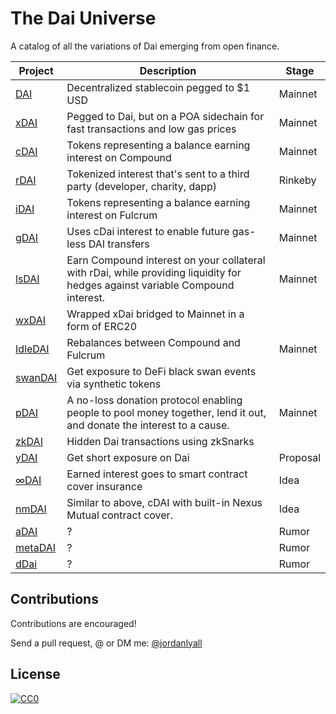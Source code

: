 # The Dai Universe

A catalog of all the variations of Dai emerging from open finance.

| Project  | Description                                                                                                                   | Stage  |
|---------|-------------------------------------------------------------------------------------------------------------------------------|---------|
| [DAI](https://makerdao.com/en/dai/)     | Decentralized stablecoin pegged to $1 USD                                                                                      | Mainnet |
| [xDAI](https://poa.network/xdai)    | Pegged to Dai, but on a POA sidechain for fast transactions and low gas prices                                                | Mainnet |
| [cDAI](https://compound.finance/ctokens)    | Tokens representing a balance earning interest on Compound                                                                    | Mainnet |
| [rDAI](https://redeem.money/)    | Tokenized interest that's sent to a third party (developer, charity, dapp)                                                    |     Rinkeby    |
| [iDAI](https://bzx.network/faq-fulcrum.html)    | Tokens representing a balance earning interest on Fulcrum                                                                     |    Mainnet     |
| [gDAI](https://devpost.com/software/gdai)    | Uses cDai interest to enable future gas-less DAI transfers                                                                    |   Mainnet      |
| [lsDAI](https://devpost.com/software/lsdai)   | Earn Compound interest on your collateral with rDai, while providing liquidity for hedges against variable Compound interest. |    Mainnet     |
| [wxDAI](https://forum.poa.network/t/dappcon-2019-achieving-scalability-on-ethereum-1-0-through-interoperability/3036)   | Wrapped xDai bridged to Mainnet in a form of ERC20                                                                            |         |
| [IdleDAI](https://idle.finance/) | Rebalances between Compound and Fulcrum                                                                                       |    Mainnet     |
| [swanDAI](https://devpost.com/software/swandai) | Get exposure to DeFi black swan events via synthetic tokens                                                                   |         |
| [pDAI](https://zeframlou.github.io/pool-dai/)    | A no-loss donation protocol enabling people to pool money together, lend it out, and donate the interest to a cause.          | Mainnet |
| [zkDAI](https://devpost.com/software/ethsingapore-zk-dai)   | Hidden Dai transactions using zkSnarks                                                                                        |         |
| [yDAI](https://finance.yahoo.com/news/paradigm-research-partner-announces-framework-194901871.html)    | Get short exposure on Dai                                                                                                     |    Proposal     |
| [∞DAI](https://twitter.com/JordanLyall/status/1166805059318894593)    | Earned interest goes to smart contract cover insurance                                                                        | Idea    |
| [nmDAI](https://twitter.com/spengrah/status/1167534465725423616)   | Similar to above, cDAI with built-in  Nexus Mutual contract cover.                                                            | Idea    |
| [aDAI](https://aave.com/)    | ?                                                                                                                             |     Rumor    |
| [metaDAI](https://metamoneymarket.com/) | ?                                                                                                                             |     Rumor    |
| [dDai](https://twitter.com/defiedio)    | ?                                                                                                                             |   Rumor      |


## Contributions

Contributions are encouraged!

Send a pull request, @ or DM me: [@jordanlyall](https://twitter.com/jordanlyall)

## License

[![CC0](https://mirrors.creativecommons.org/presskit/buttons/88x31/svg/cc-zero.svg)](https://creativecommons.org/publicdomain/zero/1.0/)

